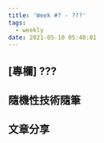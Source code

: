 ```yaml
---
title: 'Week #? - ???'
tags:
  - weekly
date: 2021-05-10 05:40:01
---
```




## [專欄] ???
## 隨機性技術隨筆
## 文章分享